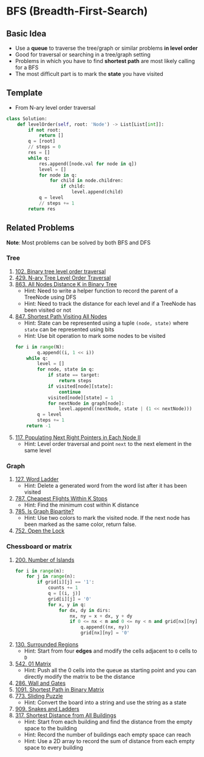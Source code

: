 # BFS (Breadth-First-Search)

## Basic Idea
* Use a **queue** to traverse the tree/graph or similar problems **in level order**
* Good for traversal or searching in a tree/graph setting
* Problems in which you have to find **shortest path** are most likely calling for a BFS
* The most difficult part is to mark the **state** you have visited

## Template

* From N-ary level order traversal

```python
class Solution:
    def levelOrder(self, root: 'Node') -> List[List[int]]:
        if not root:
            return []
        q = [root]
        // steps = 0
        res = []
        while q:
            res.append([node.val for node in q])
            level = []
            for node in q:
                for child in node.children:
                    if child:
                        level.append(child)
            q = level
            // steps += 1
        return res
```

## Related Problems
**Note**: Most problems can be solved by both BFS and DFS

### Tree
1. [102. Binary tree level order traversal](https://leetcode.com/problems/binary-tree-level-order-traversal/)
2. [429. N-ary Tree Level Order Traversal](https://leetcode.com/problems/n-ary-tree-level-order-traversal/)
3. [863. All Nodes Distance K in Binary Tree](https://leetcode.com/problems/all-nodes-distance-k-in-binary-tree/)
    * Hint: Need to write a helper function to record the parent of a TreeNode using DFS
    * Hint: Need to track the distance for each level and if a TreeNode has been visited or not
4. [847. Shortest Path Visiting All Nodes](https://leetcode.com/problems/shortest-path-visiting-all-nodes/)
    * Hint: State can be represented using a tuple `(node, state)` where `state` can be represented using bits
    * Hint: Use bit operation to mark some nodes to be visited
    ```python
    for i in range(N):
            q.append((i, 1 << i))
        while q:
            level = []
            for node, state in q:
                if state == target:
                    return steps
                if visited[node][state]:
                    continue
                visited[node][state] = 1
                for nextNode in graph[node]:
                    level.append((nextNode, state | (1 << nextNode)))
            q = level
            steps += 1
        return -1
    ```
5. [117. Populating Next Right Pointers in Each Node II](https://leetcode.com/problems/populating-next-right-pointers-in-each-node-ii/)
   * Hint: Level order traversal and point `next` to the next element in the same level

### Graph
1. [127. Word Ladder](https://leetcode.com/problems/word-ladder/)
   * Hint: Delete a generated word from the word list after it has been visited
2. [787. Cheapest Flights Within K Stops](https://leetcode.com/problems/cheapest-flights-within-k-stops/)
   * Hint: Find the minimum cost within K distance
3. [785. Is Graph Bipartite?](https://leetcode.com/problems/is-graph-bipartite/)
   * Hint: Use two colors to mark the visited node. If the next node has been marked as the same color, return false.
4. [752. Open the Lock](https://leetcode.com/problems/open-the-lock/)

### Chessboard or matrix
1. [200. Number of Islands](https://leetcode.com/problems/number-of-islands/)
    ```python
    for i in range(m):
        for j in range(n):
            if grid[i][j] == '1':
                counts += 1
                q = [(i, j)]
                grid[i][j] = '0'
                for x, y in q:
                    for dx, dy in dirs:
                        nx, ny = x + dx, y + dy
                        if 0 <= nx < m and 0 <= ny < n and grid[nx][ny] == '1':
                            q.append((nx, ny))
                            grid[nx][ny] = '0'
    ```
2. [130. Surrounded Regions](https://leetcode.com/problems/surrounded-regions/)
   * Hint: Start from four **edges** and modify the cells adjacent to `O` cells to `D`
3. [542. 01 Matrix](https://leetcode.com/problems/01-matrix/)
   * Hint: Push all the 0 cells into the queue as starting point and you can directly modify the matrix to be the distance
4. [286. Wall and Gates](https://leetcode.com/problems/walls-and-gates/)
5. [1091. Shortest Path in Binary Matrix](https://leetcode.com/problems/shortest-path-in-binary-matrix/)
6. [773. Sliding Puzzle](https://leetcode.com/problems/sliding-puzzle/)
   * Hint: Convert the board into a string and use the string as a state
7. [909. Snakes and Ladders](https://leetcode.com/problems/snakes-and-ladders/)
8. [317. Shortest Distance from All Buildings](https://leetcode.com/problems/shortest-distance-from-all-buildings/)
   * Hint: Start from each building and find the distance from the empty space to the building
   * Hint: Record the number of buildings each empty space can reach
   * Hint: Use a 2D array to record the sum of distance from each empty space to every building
